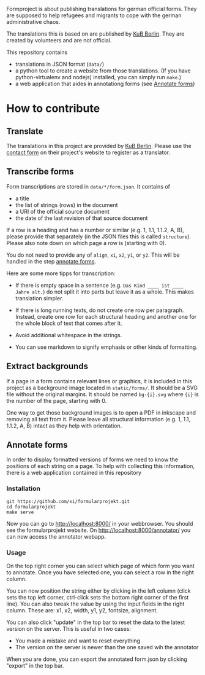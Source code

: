 Formproject is about publishing translations for german official forms. They
are supposed to help refugees and migrants to cope with the german
administrative chaos.

The translations this is based on are published by [KuB
Berlin](//www.kub-berlin.org/formularprojekt/). They are created by volunteers
and are not official.

This repository contains

-   translations in JSON format (`data/`)
-   a python tool to create a website from those translations. (If you have
    python-virtualenv and nodejs) installed, you can simply run `make`.)
-   a web application that aides in annotationg forms (see [Annotate
    forms](#annotate-forms))

# How to contribute

## Translate

The translations in this project are provided by
[KuB Berlin](//www.kub-berlin.org/). Please use the
[contact form](//www.kub-berlin.org/formularprojekt/kontakt/) on their
project's website to register as a translator.

## Transcribe forms

Form transcriptions are stored in `data/*/form.json`. It contains of

-   a title
-   the list of strings (rows) in the document
-   a URI of the official source document
-   the date of the last revision of that source document

If a row is a heading and has a number or similar (e.g. 1, 1.1, 1.1.2, A, B),
please provide that separately (in the JSON files this is called `structure`).
Please also note down on which page a row is (starting with 0).

You do not need to provide any of `align`, `x1`, `x2`, `y1`, or `y2`. This will
be handled in the step [annotate forms](#annotate-forms).

Here are some more tipps for transcription:

-   If there is empty space in a sentence (e.g. `Das Kind ____ ist ____ Jahre
    alt.`) do not split it into parts but leave it as a whole. This makes
    translation simpler.

-   If there is long running texts, do not create one row per paragraph.
    Instead, create one row for each structural heading and another one for the
    whole block of text that comes after it.

-   Avoid additional whitespace in the strings.

-   You can use markdown to signify emphasis or other kinds of formatting.

## Extract backgrounds

If a page in a form contains relevant lines or graphics, it is included in this
project as a background image located in `static/forms/`. It should be a SVG
file without the original margins. It should be named `bg-{i}.svg` where `{i}`
is the number of the page, starting with 0.

One way to get those background images is to open a PDF in inkscape and
removing all text from it. Please leave all structural information (e.g. 1,
1.1, 1.1.2, A, B) intact as they help with orientation.

## Annotate forms

In order to display formatted versions of forms we need to know the positions
of each string on a page. To help with collecting this information, there is a
web application contained in this repository

### Installation

    git https://github.com/xi/formularprojekt.git
    cd formularprojekt
    make serve

Now you can go to <http://localhost:8000/> in your webbrowser. You should see
the formularprojekt website.  On <http://localhost:8000/annotator/> you can now
access the annotator webapp.

### Usage

On the top right corner you can select which page of which form you want to
annotate. Once you have selected one, you can select a row in the right column.

You can now position the string either by clicking in the left column (click
sets the top left corner, ctrl-click sets the bottom right corner of the first
line). You can also tweak the value by using the input fields in the right
column. These are: x1, x2, width, y1, y2, fontsize, alignment.

You can also click "update" in the top bar to reset the data to the latest
version on the server. This is useful in two cases:

-   You made a mistake and want to reset everything
-   The version on the server is newer than the one saved wih the annotator

When you are done, you can export the annotated form.json by clicking "export"
in the top bar.
